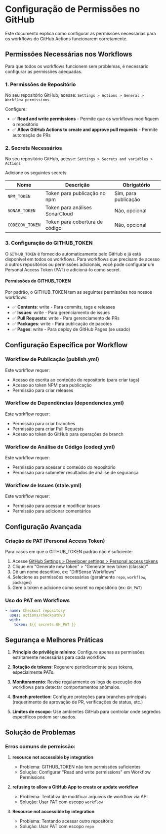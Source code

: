# Configuração de Permissões no GitHub

Este documento explica como configurar as permissões necessárias para os workflows do GitHub Actions funcionarem corretamente.

## Permissões Necessárias nos Workflows

Para que todos os workflows funcionem sem problemas, é necessário configurar as permissões adequadas.

### 1. Permissões de Repositório

No seu repositório GitHub, acesse:
`Settings > Actions > General > Workflow permissions`

Configure:
- ✅ **Read and write permissions** - Permite que os workflows modifiquem o repositório
- ✅ **Allow GitHub Actions to create and approve pull requests** - Permite automação de PRs

### 2. Secrets Necessários

No seu repositório GitHub, acesse:
`Settings > Secrets and variables > Actions`

Adicione os seguintes secrets:

| Nome | Descrição | Obrigatório |
|------|-----------|-------------|
| `NPM_TOKEN` | Token para publicação no npm | Sim, para publicação |
| `SONAR_TOKEN` | Token para análises SonarCloud | Não, opcional |
| `CODECOV_TOKEN` | Token para cobertura de código | Não, opcional |

### 3. Configuração do GITHUB_TOKEN

O `GITHUB_TOKEN` é fornecido automaticamente pelo GitHub e já está disponível em todos os workflows. Para workflows que precisam de acesso a outros repositórios ou permissões adicionais, você pode configurar um Personal Access Token (PAT) e adicioná-lo como secret.

#### Permissões do GITHUB_TOKEN

Por padrão, o GITHUB_TOKEN tem as seguintes permissões nos nossos workflows:

- ✅ **Contents**: write - Para commits, tags e releases
- ✅ **Issues**: write - Para gerenciamento de issues
- ✅ **Pull Requests**: write - Para gerenciamento de PRs
- ✅ **Packages**: write - Para publicação de pacotes
- ✅ **Pages**: write - Para deploy de GitHub Pages (se usado)

## Configuração Específica por Workflow

### Workflow de Publicação (publish.yml)

Este workflow requer:
- Acesso de escrita ao conteúdo do repositório (para criar tags)
- Acesso ao token NPM para publicação
- Permissão para criar releases

### Workflow de Dependências (dependencies.yml)

Este workflow requer:
- Permissão para criar branches
- Permissão para criar Pull Requests
- Acesso ao token do GitHub para operações de branch

### Workflow de Análise de Código (codeql.yml)

Este workflow requer:
- Permissão para acessar o conteúdo do repositório
- Permissão para submeter resultados de análise de segurança

### Workflow de Issues (stale.yml)

Este workflow requer:
- Permissão para acessar e modificar issues
- Permissão para adicionar comentários

## Configuração Avançada

### Criação de PAT (Personal Access Token)

Para casos em que o GITHUB_TOKEN padrão não é suficiente:

1. Acesse [GitHub Settings > Developer settings > Personal access tokens](https://github.com/settings/tokens)
2. Clique em "Generate new token" > "Generate new token (classic)"
3. Dê um nome descritivo, ex: "DiffSense Workflows"
4. Selecione as permissões necessárias (geralmente `repo`, `workflow`, `packages`)
5. Gere o token e adicione como secret no repositório (ex: `GH_PAT`)

### Uso do PAT em Workflows

```yaml
- name: Checkout repository
  uses: actions/checkout@v3
  with:
    token: ${{ secrets.GH_PAT }}
```

## Segurança e Melhores Práticas

1. **Princípio do privilégio mínimo**: Configure apenas as permissões estritamente necessárias para cada workflow.

2. **Rotação de tokens**: Regenere periodicamente seus tokens, especialmente PATs.

3. **Monitoramento**: Revise regularmente os logs de execução dos workflows para detectar comportamentos anômalos.

4. **Branch protection**: Configure proteções para branches principais (requerimento de aprovação de PR, verificações de status, etc.)

5. **Limites de escopo**: Use ambientes GitHub para controlar onde segredos específicos podem ser usados.

## Solução de Problemas

### Erros comuns de permissão:

1. **resource not accessible by integration**
   - Problema: GITHUB_TOKEN não tem permissões suficientes
   - Solução: Configurar "Read and write permissions" em Workflow Permissions

2. **refusing to allow a GitHub App to create or update workflow**
   - Problema: Tentativa de modificar arquivos de workflow via API
   - Solução: Usar PAT com escopo `workflow`

3. **Resource not accessible by integration**
   - Problema: Tentando acessar outro repositório
   - Solução: Usar PAT com escopo `repo`
